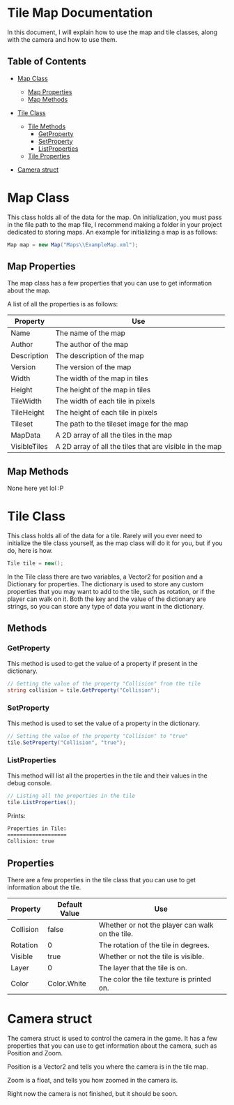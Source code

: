 ﻿# Tile Map Documentation

In this document, I will explain how to use the map and tile classes, along with the camera and how to use them.

## Table of Contents

 - [Map Class](#map-class)
	* [Map Properties](#map-properties)
	* [Map Methods](#map-methods)

 - [Tile Class](#tile-class)
	* [Tile Methods](#methods)
		+ [GetProperty](#getproperty)
		+ [SetProperty](#setproperty)
		+ [ListProperties](#listproperties)
	* [Tile Properties](#properties)
 
 - [Camera struct](#camera-struct)

# Map Class

This class holds all of the data for the map.
On initialization, you must pass in the file path to the map file, I recommend making a folder in your project dedicated to storing maps.
An example for initializing a map is as follows:

```csharp
Map map = new Map("Maps\\ExampleMap.xml");
```

## Map Properties
The map class has a few properties that you can use to get information about the map.

A list of all the properties is as follows:

| Property     | Use 
|--------------|----
| Name         | The name of the map
| Author       | The author of the map
| Description  | The description of the map
| Version      | The version of the map
| Width        | The width of the map in tiles
| Height       | The height of the map in tiles
| TileWidth    | The width of each tile in pixels
| TileHeight   | The height of each tile in pixels
| Tileset      | The path to the tileset image for the map
| MapData      | A 2D array of all the tiles in the map
| VisibleTiles | A 2D array of all the tiles that are visible in the map

## Map Methods

None here yet lol :P

# Tile Class

This class holds all of the data for a tile.
Rarely will you ever need to initialize the tile class yourself, as the map class will do it for you,
but if you do, here is how.

```csharp
Tile tile = new();
```

In the Tile class there are two variables, a Vector2 for position and a Dictionary for properties.
The dictionary is used to store any custom properties that you may want to add to the tile, such as rotation, or if the player can walk on it.
Both the key and the value of the dictionary are strings, so you can store any type of data you want in the dictionary.

## Methods

### GetProperty

This method is used to get the value of a property if present in the dictionary.

```csharp
// Getting the value of the property "Collision" from the tile
string collision = tile.GetProperty("Collision");
```

### SetProperty

This method is used to set the value of a property in the dictionary.
```csharp
// Setting the value of the property "Collision" to "true"
tile.SetProperty("Collision", "true");
```

### ListProperties

This method will list all the properties in the tile and their values in the debug console.

```csharp
// Listing all the properties in the tile
tile.ListProperties();
```

Prints:

```txt
Properties in Tile:
===================
Collision: true
```

## Properties

There are a few properties in the tile class that you can use to get information about the tile.

| Property  | Default Value | Use                                             |
|---------- |---------------|-------------------------------------------------|
| Collision | false         | Whether or not the player can walk on the tile. |
| Rotation  | 0             | The rotation of the tile in degrees.            |
| Visible   | true          | Whether or not the tile is visible.             |
| Layer     | 0             | The layer that the tile is on.                  |
| Color     | Color.White   | The color the tile texture is printed on.       |

# Camera struct

The camera struct is used to control the camera in the game.
It has a few properties that you can use to get information about the camera, such as Position and Zoom.

Position is a Vector2 and tells you where the camera is in the tile map.

Zoom is a float, and tells you how zoomed in the camera is.

Right now the camera is not finished, but it should be soon.
